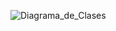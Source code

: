 ![Diagrama_de_Clases](Diagrama_de_Clases.png)

<!--

@startuml DiagramaDeClases

interface IAsistencia {

  + obtenerFechaAsistencia(): Date
  + establecerFechaAsistencia(fecha: Date): void
  + obtenerHoraAsistencia(): Time
  + establecerHoraAsistencia(hora: Time): void
  + obtenerNfcAlumnoAsistencia(): String
  + establecerNfcAlumnoAsistencia(nfc: String): void

}
class Asistencia {

  - fecha: Date
  - hora: Time
  - nfcAlumno: String
  + Asistencia(fecha: Date, hora: Time, nfcAlumno: String)

}

IAsistencia <|.. Asistencia

interface IAlumno {

  + obtenerNombreAlumno(): String
  + establecerNombreAlumno(nombre: String): void
  + obtenerNumeroDeCuentaAlumno(): String
  + establecerNumeroDeCuentaAlumno(numero: String): void
  + obtenerNfcAlumno(): String
  + establecerNfcAlumno(nfc: String): void

}

class Alumno {

  - nombre: String
  - numeroDeCuenta: String
  - nfc: String
  + Alumno(nombre: String, numeroDeCuenta: String, nfc: String)

}

IAlumno <|.. Alumno

interface IMateria {

  + obtenerNombreMateria(): String
  + obtenerAlumnosMateria(): IAlumno[]
  + agregarAlumnoMateria(alumno: IAlumno): void
  + eliminarAlumnoMateria(alumno: IAlumno): void
  + obtenerAsistenciasMateria(): IAsistencia[]
  + agregarAsistenciaMateria(asistencia: IAsistencia): void
  + eliminarAsistenciaMateria(asistencia: IAsistencia): void

}

class Materia {

  - nombreDeMateria: String
  - alumnos: IAlumno[]
  - asistencias: IAsistencia[]
  + Materia(alumnos: IAlumno[], asistencias: IAsistencia[])

}

IMateria <|.. Materia

class Reporte {

  - asistencias: IAsistencia[]
  - materia: IMateria
  + Reporte(asistencias: IAsistencia[], materia: IMateria)

}

interface IAlumnoModelo {

  + altaAlumnoModelo(alumno): void
  + bajaAlumnoModelo(alumno): void
  + cambioAlumnoModelo(alumno): IAlumno

}

interface IMateriaModelo {

  + obtenerMateriaModelo(): IMateria
  + establecerMateriaModelo(IMateria): void
  + altaMateriaModelo(materia): void
  + bajaMateriaModelo(materia): void
  + cambioMateriaModelo(materia): IMateria

}

interface IAsistenciaModelo {

  + altaAsistenciaModelo(asistencia): void
  + bajaAsistenciaModelo(asistencia): void
  + cambioAsistenciaModelo(asistencia): IAsistencia
  + generarReporteModelo(materia): Reporte

}

class Modelo {

  - materia: IMateria
  + Modelo(materia: IMateria)

}

IAlumnoModelo <|.. Modelo
IMateriaModelo <|.. Modelo
IAsistenciaModelo <|.. Modelo

interface IVista {

  + actualizarVista(): void

}

class Vista {

  - modelo: Modelo
  - controlador: IControlador
  + Vista(modelo: Modelo, controlador: IControlador)

}

IVista <|.. Vista

interface IAlumnoControlador {

  + manejarAltaAlumnoControlador(): void
  + manejarBajaAlumnoControlador(): void
  + manejarCambioAlumnoControlador(): void

}

interface IMateriaControlador {

  + manejarAltaMateriaControlador(): void
  + manejarBajaMateriaControlador(): void
  + manejarCambioMateriaControlador(): void

}

interface IAsistenciaControlador {

  + manejarAltaAsistenciaControlador(): void
  + manejarBajaAsistenciaControlador(): void
  + manejarCambioAsistenciaControlador(): void
  + manejarGenerarReporteControlador(): void

}

class Controlador {

  - modelo: Modelo
  - vista: IVista
  + Controlador(modelo: Modelo, vista: IVista)

}

IAlumnoControlador <|.. Controlador
IMateriaControlador <|.. Controlador
IAsistenciaControlador <|.. Controlador

class LectorNfc {

  + registrarTarjerta(): String
  + actualizarTarjeta(): String

}

interface IAlumnoDao {

  + readAlumno(): Alumno
  + writeAlumno(alumno)

}
interface IMateriaDao {

  + readMateria(): Materia
  + writeMateria(materia)

}

interface IAsistenciaDao {

  + readAsistencia(): Asistencia
  + writeAsistencia(asistencia)

}

class DataStorage {}
IAlumnoDao <|.. DataStorage
IMateriaDao <|.. DataStorage
IAsistenciaDao <|.. DataStorage
Modelo "1" o-- "1" Controlador
IVista "1" o-- "1" Controlador
IVista "1" o-- "1" Modelo
Modelo "1" *-- "1" IMateria
IMateria "1" *-- "*" IAlumno
IMateria "1" *-- "*" IAsistencia
Controlador "1" o-- "1" DataStorage
Controlador "1" o-- "1" LectorNfc
Reporte "1" *-- "1" IMateria
Reporte "1" *-- "*" IAsistencia

@enduml

-->
